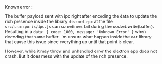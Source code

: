 Known error :

The buffer payload sent with ipc right after encoding the data to update the rich presence inside the library `discord-rpc` at the file `src/transports/ipc.js` can sometimes fail during the socket.write(buffer). Resulting in a `data: { code: 1000, message: 'Unknown Error' }` when decoding that same buffer. I'm unsure what happen inside the `net` library that cause this issue since everything up until that point is clear.

However, while it may throw and unhandled error the electron app does not crash.
But it does mess with the update of the rich presence.